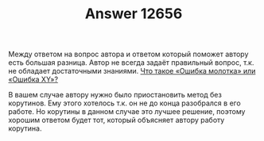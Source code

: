 ﻿---
title: "Answer 12656"
se.owner.user_id: 400096
se.owner.display_name: "Danis"
se.owner.link: "https://ru.meta.stackoverflow.com/users/400096/danis"
se.answer_id: 12656
se.question_id: 12655
se.post_type: answer
se.is_accepted: True
---
<p>Между ответом на вопрос автора и ответом который поможет автору есть большая разница. Автор не всегда задаёт правильный вопрос, т.к. не обладает достаточными знаниями. <a href="https://ru.meta.stackoverflow.com/questions/709/%d0%a7%d1%82%d0%be-%d1%82%d0%b0%d0%ba%d0%be%d0%b5-%d0%9e%d1%88%d0%b8%d0%b1%d0%ba%d0%b0-%d0%bc%d0%be%d0%bb%d0%be%d1%82%d0%ba%d0%b0-%d0%b8%d0%bb%d0%b8-%d0%9e%d1%88%d0%b8%d0%b1%d0%ba%d0%b0-xy?r=SearchResults">Что такое «Ошибка молотка» или «Ошибка XY»?</a></p>
<p>В вашем случае автору нужно было приостановить метод без корутинов. Ему этого хотелось т.к. он не до конца разобрался в его работе. Но корутины в данном случае это лучшее решение, поэтому хорошим ответом будет тот, который объясняет автору работу корутина.</p>
